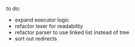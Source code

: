 to do:

- expand executor logic
- refactor lexer for readability
- refactor parser to use linked list instead of tree
- sort out redirects
